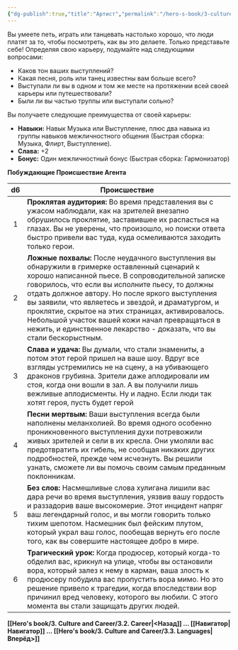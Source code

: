 ```yaml
---
{"dg-publish":true,"title":"Артист","permalink":"/hero-s-book/3-culture-and-career/careers/performer/","dgPassFrontmatter":true}
---
```


Вы умеете петь, играть или танцевать настолько хорошо, что люди платят за то, чтобы посмотреть, как вы это делаете. Только представьте себе! Определяя свою карьеру, подумайте над следующими вопросами:

- Каков тон ваших выступлений?
- Какая песня, роль или танец известны вам больше всего?
- Выступали ли вы в одном и том же месте на протяжении всей своей карьеры или путешествовали?
- Были ли вы частью труппы или выступали сольно?

Вы получаете следующие преимущества от своей карьеры:

- **Навыки:** Навык Музыка или Выступление, плюс два навыка из группы навыков межличностного общения (Быстрая сборка: Музыка, Флирт, Выступление).
- **Слава:** +2
- **Бонус:** Один межличностный бонус (Быстрая сборка: Гармонизатор)

**Побуждающие Происшествие Агента**

| d6  | Происшествие                                                                                                                                                                                                                                                                                                                                                                                                                                                                                     |
| :-: | ------------------------------------------------------------------------------------------------------------------------------------------------------------------------------------------------------------------------------------------------------------------------------------------------------------------------------------------------------------------------------------------------------------------------------------------------------------------------------------------------ |
|  1  | **Проклятая аудитория:** Во время представления вы с ужасом наблюдали, как на зрителей внезапно обрушилось проклятие, заставившее их распасться на глазах. Вы не уверены, что произошло, но поиски ответа быстро привели вас туда, куда осмеливаются заходить только герои.                                                                                                                                                                                                                      |
|  2  | **Ложные похвалы:** После неудачного выступления вы обнаружили в гримерке оставленный сценарий к хорошо написанной пьесе. В сопроводительной записке говорилось, что если вы исполните пьесу, то должны отдать должное автору. Но после яркого выступления вы заявили, что являетесь и звездой, и драматургом, и проклятие, скрытое на этих страницах, активировалось. Небольшой участок вашей кожи начал превращаться в нежить, и единственное лекарство - доказать, что вы стали бескорыстным. |
|  3  | **Слава и удача:** Вы думали, что стали знамениты, а потом этот герой пришел на ваше шоу. Вдруг все взгляды устремились не на сцену, а на убивающего драконов грубияна. Зрители даже аплодировали им стоя, когда они вошли в зал. А вы получили лишь вежливые аплодисменты. Ну и ладно. Если люди так хотят героя, пусть будет герой                                                                                                                                                             |
|  4  | **Песни мертвым:** Ваши выступления всегда были наполнены меланхолией. Во время одного особенно проникновенного выступления духи потревожили живых зрителей и сели в их кресла. Они умоляли вас предотвратить их гибель, не сообщая никаких других подробностей, прежде чем исчезнуть. Вы решили узнать, сможете ли вы помочь своим самым преданным поклонникам.                                                                                                                                 |
|  5  | **Без слов:** Насмешливые слова хулигана лишили вас дара речи во время выступления, уязвив вашу гордость и раззадорив ваше высокомерие. Этот инцидент напряг ваш легендарный голос, и вы могли говорить только тихим шепотом. Насмешник был фейским плутом, который украл ваш голос, пообещав вернуть его после того, как вы совершите настоящее добро в мире.                                                                                                                                   |
|  6  | **Трагический урок:** Когда продюсер, который когда-то обделил вас, крикнул на улице, чтобы вы остановили вора, который залез к нему в карман, ваша злость к продюсеру побудила вас пропустить вора мимо. Но это решение привело к трагедии, когда впоследствии вор причинил вред человеку, которого вы любили. С этого момента вы стали защищать других людей.                                                                                                                                  |
**[[Hero's book/3. Culture and Career/3.2. Career\|<Назад]] ... [[Навигатор\|Навигатор]] ... [[Hero's book/3. Culture and Career/3.3. Languages\|Вперёд>]]**